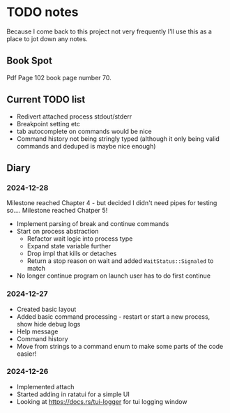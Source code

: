# TODO notes

Because I come back to this project not very frequently I'll use this as a
place to jot down any notes.

## Book Spot

Pdf Page 102 book page number 70.

## Current TODO list 

* Redivert attached process stdout/stderr
* Breakpoint setting etc
* tab autocomplete on commands would be nice
* Command history not being stringly typed (although it only being valid commands and deduped is maybe nice enough)

## Diary

### 2024-12-28

Milestone reached Chapter 4 - but decided I didn't need pipes for testing so....
Milestone reached Chatper 5!

* Implement parsing of break and continue commands
* Start on process abstraction
    - Refactor wait logic into process type
    - Expand state variable further
    - Drop impl that kills or detaches
    - Return a stop reason on wait and added `WaitStatus::Signaled` to match
* No longer continue program on launch user has to do first continue

### 2024-12-27

* Created basic layout 
* Added basic command processing - restart or start a new process, show hide debug logs
* Help message
* Command history
* Move from strings to a command enum to make some parts of the code easier!

### 2024-12-26

* Implemented attach
* Started adding in ratatui for a simple UI
* Looking at https://docs.rs/tui-logger for tui logging window
